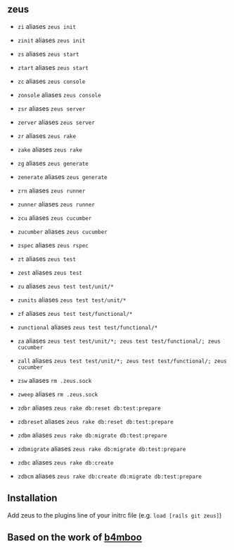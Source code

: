 ## zeus

* `zi` aliases `zeus init`
* `zinit` aliases `zeus init`

* `zs` aliases `zeus start`
* `ztart` aliases `zeus start`

* `zc` aliases `zeus console`
* `zonsole` aliases `zeus console`

* `zsr` aliases `zeus server`
* `zerver` aliases `zeus server`

* `zr` aliases `zeus rake`
* `zake` aliases `zeus rake`

* `zg` aliases `zeus generate`
* `zenerate` aliases `zeus generate`

* `zrn` aliases `zeus runner`
* `zunner` aliases `zeus runner`

* `zcu` aliases `zeus cucumber`
* `zucumber` aliases `zeus cucumber`

* `zspec` aliases `zeus rspec`

* `zt` aliases `zeus test`
* `zest` aliases `zeus test`

* `zu` aliases `zeus test test/unit/*`
* `zunits` aliases `zeus test test/unit/*`

* `zf` aliases `zeus test test/functional/*`
* `zunctional` aliases `zeus test test/functional/*`

* `za` aliases `zeus test test/unit/*; zeus test test/functional/; zeus cucumber`
* `zall` aliases `zeus test test/unit/*; zeus test test/functional/; zeus cucumber`

* `zsw` aliases `rm .zeus.sock`
* `zweep` aliases `rm .zeus.sock`

* `zdbr` aliases `zeus rake db:reset db:test:prepare`
* `zdbreset` aliases `zeus rake db:reset db:test:prepare`

* `zdbm` aliases `zeus rake db:migrate db:test:prepare`
* `zdbmigrate` aliases `zeus rake db:migrate db:test:prepare`

* `zdbc` aliases `zeus rake db:create`

* `zdbcm` aliases `zeus rake db:create db:migrate db:test:prepare`

## Installation
Add zeus to the plugins line of your initrc file (e.g. `load [rails git zeus]`)

## Based on the work of [b4mboo](https://github.com/b4mboo)
